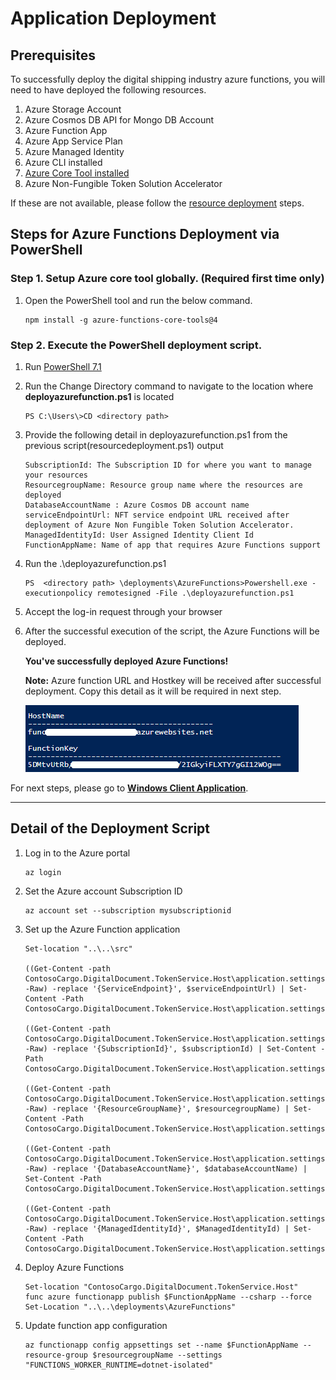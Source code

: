 # Application Deployment

## Prerequisites
To successfully deploy the digital shipping industry azure functions, you will need to have deployed the following resources.
 
 1. Azure Storage Account
 2. Azure Cosmos DB API for Mongo DB Account
 3. Azure Function App
 4. Azure App Service Plan
 5. Azure Managed Identity
 6. Azure CLI installed
 7. [Azure Core Tool installed](https://docs.microsoft.com/en-us/azure/azure-functions/functions-run-local?tabs=v4%2Cwindows%2Ccsharp%2Cportal%2Cbash#v2)
 8. Azure Non-Fungible Token Solution Accelerator

If these are not available, please follow the [resource deployment](../ARMTemplates/ResourceDeployment.md) steps. 

## Steps for Azure Functions Deployment via PowerShell

### Step 1. Setup Azure core tool globally. (Required first time only)
1. Open the PowerShell tool and run the below command.
    ```
    npm install -g azure-functions-core-tools@4
    ```
### Step 2. Execute the PowerShell deployment script.
1. Run [PowerShell 7.1](https://docs.microsoft.com/en-us/powershell/scripting/install/installing-powershell?view=powershell-7.1)
2. Run the Change Directory command to navigate to the location where **deployazurefunction.ps1** is located
    ```console
    PS C:\Users\>CD <directory path>
    ```
3. Provide the following detail in deployazurefunction.ps1 from the previous script(resourcedeployment.ps1) output
    ```
    SubscriptionId: The Subscription ID for where you want to manage your resources
    ResourcegroupName: Resource group name where the resources are deployed
    DatabaseAccountName : Azure Cosmos DB account name
    serviceEndpointUrl: NFT service endpoint URL received after deployment of Azure Non Fungible Token Solution Accelerator.
    ManagedIdentityId: User Assigned Identity Client Id
    FunctionAppName: Name of app that requires Azure Functions support
    ```
4. Run the .\deployazurefunction.ps1
    ```console
    PS  <directory path> \deployments\AzureFunctions>Powershell.exe -executionpolicy remotesigned -File .\deployazurefunction.ps1
    ```
5. Accept the log-in request through your browser

6. After the successful execution of the script, the Azure Functions will be deployed.

    
    **You've successfully deployed Azure Functions!**
    
    **Note:** Azure function URL and Hostkey will be received after successful deployment. Copy this detail as it will be required in next step.
    
    ![alt text](/documents/media/AzureFunctionURLandHostkey.png)

For next steps, please go to [**Windows Client Application**](/documents/README.md).

---

## Detail of the Deployment Script
1. Log in to the Azure portal

    ```
    az login
    ```
2. Set the Azure account Subscription ID

    ```
    az account set --subscription mysubscriptionid
    ```
3. Set up the Azure Function application

    ```
    Set-location "..\..\src"

    ((Get-Content -path ContosoCargo.DigitalDocument.TokenService.Host\application.settings.json -Raw) -replace '{ServiceEndpoint}', $serviceEndpointUrl) | Set-Content -Path ContosoCargo.DigitalDocument.TokenService.Host\application.settings.json

    ((Get-Content -path ContosoCargo.DigitalDocument.TokenService.Host\application.settings.json -Raw) -replace '{SubscriptionId}', $subscriptionId) | Set-Content -Path ContosoCargo.DigitalDocument.TokenService.Host\application.settings.json

    ((Get-Content -path ContosoCargo.DigitalDocument.TokenService.Host\application.settings.json -Raw) -replace '{ResourceGroupName}', $resourcegroupName) | Set-Content -Path ContosoCargo.DigitalDocument.TokenService.Host\application.settings.json

    ((Get-Content -path ContosoCargo.DigitalDocument.TokenService.Host\application.settings.json -Raw) -replace '{DatabaseAccountName}', $databaseAccountName) | Set-Content -Path ContosoCargo.DigitalDocument.TokenService.Host\application.settings.json

    ((Get-Content -path ContosoCargo.DigitalDocument.TokenService.Host\application.settings.json -Raw) -replace '{ManagedIdentityId}', $ManagedIdentityId) | Set-Content -Path ContosoCargo.DigitalDocument.TokenService.Host\application.settings.json
    ```
5. Deploy Azure Functions
    ```
    Set-location "ContosoCargo.DigitalDocument.TokenService.Host"
    func azure functionapp publish $FunctionAppName --csharp --force
    Set-Location "..\..\deployments\AzureFunctions"
    ```
6. Update function app configuration

    ```
    az functionapp config appsettings set --name $FunctionAppName --resource-group $resourcegroupName --settings "FUNCTIONS_WORKER_RUNTIME=dotnet-isolated"
    ```